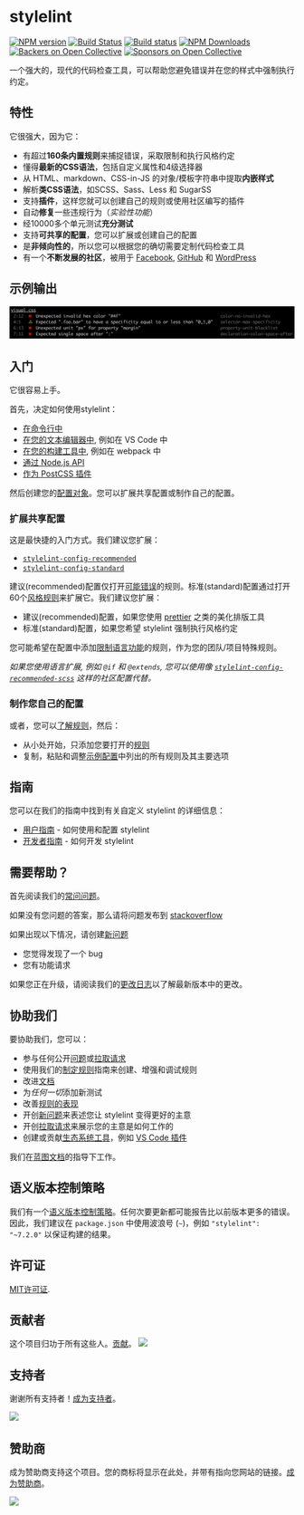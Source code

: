 # stylelint

[![NPM version](https://img.shields.io/npm/v/stylelint.svg)](https://www.npmjs.org/package/stylelint) [![Build Status](https://travis-ci.org/stylelint/stylelint.svg?branch=master)](https://travis-ci.org/stylelint/stylelint) [![Build status](https://ci.appveyor.com/api/projects/status/o60hlhki49t2333i/branch/master?svg=true)](https://ci.appveyor.com/project/stylelint/stylelint/branch/master) [![NPM Downloads](https://img.shields.io/npm/dm/stylelint.svg)](https://npmcharts.com/compare/stylelint?minimal=true) [![Backers on Open Collective](https://opencollective.com/stylelint/backers/badge.svg)](#backers) [![Sponsors on Open Collective](https://opencollective.com/stylelint/sponsors/badge.svg)](#sponsors)

一个强大的，现代的代码检查工具，可以帮助您避免错误并在您的样式中强制执行约定。

## 特性

它很强大，因为它：

-   有超过**160条内置规则**来捕捉错误，采取限制和执行风格约定
-   懂得**最新的CSS语法**，包括自定义属性和4级选择器
-   从 HTML、markdown、CSS-in-JS 的对象/模板字符串中提取**内嵌样式**
-   解析**类CSS语法**，如SCSS、Sass、Less 和 SugarSS
-   支持**插件**，这样您就可以创建自己的规则或使用社区编写的插件
-   自动**修复**一些违规行为（*实验性功能*）
-   经10000多个单元测试**充分测试**
-   支持**可共享的配置**，您可以扩展或创建自己的配置
-   是**非倾向性的**，所以您可以根据您的确切需要定制代码检查工具
-   有一个**不断发展的社区**，被用于 [Facebook](https://code.facebook.com/posts/879890885467584/improving-css-quality-at-facebook-and-beyond/), [GitHub](https://github.com/primer/stylelint-config-primer) 和 [WordPress](https://github.com/ntwb/stylelint-config-wordpress/)

## 示例输出

![Example](https://github.com/stylelint/stylelint/raw/master/example.png?raw=true)

## 入门

它很容易上手。

首先，决定如何使用stylelint：

-   [在命令行中](docs/user-guide/cli.md)
-   [在您的文本编辑器中](docs/user-guide/complementary-tools.md#编辑器插件), 例如在 VS Code 中
-   [在您的构建工具中](docs/user-guide/complementary-tools.md#构建工具插件), 例如在 webpack 中
-   [通过 Node.js API](docs/user-guide/node-api.md)
-   [作为 PostCSS 插件](docs/user-guide/postcss-plugin.md)

然后创建您的[配置对象](docs/user-guide/configuration.md)。您可以扩展共享配置或制作自己的配置。

### 扩展共享配置

这是最快捷的入门方式。我们建议您扩展：

-   [`stylelint-config-recommended`](https://github.com/stylelint/stylelint-config-recommended)
-   [`stylelint-config-standard`](https://github.com/stylelint/stylelint-config-standard)

建议(recommended)配置仅打开[可能错误](docs/user-guide/rules.md#possible-errors)的规则。标准(standard)配置通过打开60个[风格规则](docs/user-guide/rules.md#stylistic-issues)来扩展它。我们建议您扩展：

-   建议(recommended)配置，如果您使用 [prettier](https://prettier.io/) 之类的美化排版工具
-   标准(standard)配置，如果您希望 stylelint 强制执行风格约定

您可能希望在配置中添加[限制语言功能](docs/user-guide/rules.md#limit-language-features)的规则，作为您的团队/项目特殊规则。

*如果您使用语言扩展, 例如 `@if` 和 `@extends`, 您可以使用像 [`stylelint-config-recommended-scss`](https://github.com/kristerkari/stylelint-config-recommended-scss) 这样的社区配置代替。*

### 制作您自己的配置

或者，您可以[了解规则](docs/user-guide/about-rules.md)，然后：

-   从小处开始，只添加您要打开的[规则](docs/user-guide/rules.md)
-   复制，粘贴和调整[示例配置](docs/user-guide/example-config.md)中列出的所有规则及其主要选项

## 指南

您可以在我们的指南中找到有关自定义 stylelint 的详细信息：

-   [用户指南](docs/user-guide.md) - 如何使用和配置 stylelint
-   [开发者指南](docs/developer-guide.md) - 如何开发 stylelint

## 需要帮助？

首先阅读我们的[常问问题](docs/user-guide/faq.md)。

如果没有您问题的答案，那么请将问题发布到 [stackoverflow](https://stackoverflow.com/questions/tagged/stylelint)

如果出现以下情况，请创建[新问题](https://github.com/stylelint/stylelint/issues/new/choose)

-   您觉得发现了一个 bug
-   您有功能请求

如果您正在升级，请阅读我们的[更改日志](CHANGELOG.md)以了解最新版本中的更改。

## 协助我们

要协助我们，您可以：

-   参与任何公开[问题](https://github.com/stylelint/stylelint/issues)或[拉取请求](https://github.com/stylelint/stylelint/pulls)
-   使用我们的[制定规则](docs/developer-guide/rules.md)指南来创建、增强和调试规则
-   改进[文档](docs/)
-   为*任何一切*添加新测试
-   改善[规则的表现](docs/developer-guide/rules.md#improving-the-performance-of-a-new-or-an-existing-rule)
-   开创[新问题](https://github.com/stylelint/stylelint/issues/new/choose)来表述您让 stylelint 变得更好的主意
-   开创[拉取请求](https://github.com/stylelint/stylelint/compare)来展示您的主意是如何工作的
-   创建或贡献[生态系统工具](docs/user-guide/complementary-tools.md)，例如 [VS Code 插件](https://github.com/shinnn/vscode-stylelint)

我们在[蓝图文档](VISION.md)的指导下工作。

## 语义版本控制策略

我们有一个[语义版本控制策略](docs/user-guide/semantic-versioning-policy.md)。任何次要更新都可能报告比以前版本更多的错误。因此，我们建议在 `package.json` 中使用波浪号 (`~`)，例如 `"stylelint": "~7.2.0"` 以保证构建的结果。

## 许可证

[MIT许可证](https://raw.githubusercontent.com/stylelint/stylelint/master/LICENSE).

## 贡献者

这个项目归功于所有这些人。[贡献](CONTRIBUTING.md)。
<a href="https://github.com/stylelint/stylelint/graphs/contributors"><img src="https://opencollective.com/stylelint/contributors.svg?width=890" /></a>

## 支持者

谢谢所有支持者！[成为支持者](https://opencollective.com/stylelint#backer)。

<a href="https://opencollective.com/stylelint#backers" target="_blank"><img src="https://opencollective.com/stylelint/backers.svg?width=890"></a>


## 赞助商

成为赞助商支持这个项目。您的商标将显示在此处，并带有指向您网站的链接。[成为赞助商](https://opencollective.com/stylelint#sponsor)。

<a href="https://opencollective.com/stylelint/sponsor/0/website" target="_blank"><img src="https://opencollective.com/stylelint/sponsor/0/avatar.svg"></a>
